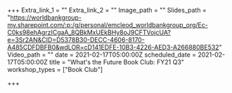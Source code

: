 +++
Extra_link_1 = ""
Extra_link_2 = ""
Image_path = ""
Slides_path = "https://worldbankgroup-my.sharepoint.com/:p:/g/personal/emcleod_worldbankgroup_org/Ec-C0ks98ehAgrzICgaA_8QBkMxUEkBHy8oJ9CFTVojcUA?e=3Sr2AN&CID=D5378B30-DECC-4606-8170-A485CDFDBFB0&wdLOR=cD141EDFE-10B3-4226-AED3-A266880BE532"
Video_path = ""
date = 2021-02-17T05:00:00Z
scheduled_date = 2021-02-17T05:00:00Z
title = "What's the Future Book Club: FY21 Q3"
workshop_types = ["Book Club"]

+++
